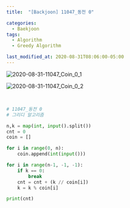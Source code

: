 ```yaml
---
title:  "[Backjoon] 11047_동전 0"

categories:
  - Baekjoon
tags:
  - Algorithm
  - Greedy Algorithm

last_modified_at: 2020-08-31T08:06:00-05:00
---
```


![2020-08-31-11047_Coin_0_1](/assets/img/2020-08-31-11047_Coin_0_1.png)

![2020-08-31-11047_Coin_0_2](/assets/img/2020-08-31-11047_Coin_0_2.png)



<br>

```python
# 11047_동전 0
# 그리디 알고리즘

n,k = map(int, input().split())
cnt = 0
coin = []

for i in range(0, n):
    coin.append(int(input()))

for i in range(n-1, -1, -1):
    if k == 0:
        break
    cnt = cnt + (k // coin[i])
    k = k % coin[i]

print(cnt)

```

